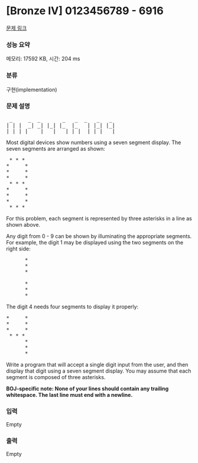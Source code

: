 # [Bronze IV] 0123456789 - 6916 

[문제 링크](https://www.acmicpc.net/problem/6916) 

### 성능 요약

메모리: 17592 KB, 시간: 204 ms

### 분류

구현(implementation)

### 문제 설명

<pre> _     _  _       _   _  _   _   _
| | |  _| _| |_| |_  |_   | |_| |_|
|_| | |_  _|   |  _| |_|  | |_|  _|</pre>

<p>Most digital devices show numbers using a seven segment display. The seven segments are arranged as shown:</p>

<pre> * * *
*     *
*     *
*     *
 * * *
*     *
*     *
*     *
 * * *</pre>

<p>For this problem, each segment is represented by three asterisks in a line as shown above.</p>

<p>Any digit from 0 - 9 can be shown by illuminating the appropriate segments. For example, the digit 1 may be displayed using the two segments on the right side:</p>

<pre>      *
      *
      *

      *
      *
      *</pre>

<p>The digit 4 needs four segments to display it properly:</p>

<pre>*     *
*     *
*     *
 * * *
      *
      *
      *</pre>

<p>Write a program that will accept a single digit input from the user, and then display that digit using a seven segment display. You may assume that each segment is composed of three asterisks.</p>

<p><strong>BOJ-specific note: None of your lines should contain any trailing whitespace. The last line must end with a newline.</strong></p>

### 입력 

 Empty

### 출력 

 Empty

